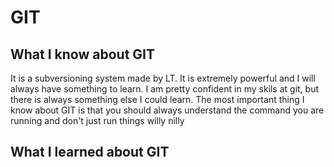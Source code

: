 # GIT

## What I know about GIT
It is a subversioning system made by LT. It is extremely powerful and I will
always have something to learn. I am pretty confident in my skils at git, but
there is always something else I could learn. The most important thing I know
about GIT is that you should always understand the command you are running and
don't just run things willy nilly

## What I learned about GIT
